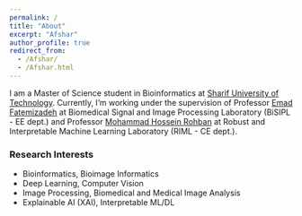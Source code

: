 ```yaml
---
permalink: /
title: "About"
excerpt: "Afshar"
author_profile: true
redirect_from:
  - /Afshar/
  - /Afshar.html
---
```



I am a Master of Science student in Bioinformatics at [Sharif University of Technology](https://en.sharif.edu/). Currently, I’m working under the supervision of Professor [Emad Fatemizadeh](https://ee.sharif.edu/~fatemizadeh/) at Biomedical Signal and Image Processing Laboratory (BiSIPL - EE dept.) and Professor [Mohammad Hossein Rohban](http://sharif.ir/~rohban/) at Robust and Interpretable Machine Learning Laboratory (RIML - CE dept.).

### Research Interests

* Bioinformatics, Bioimage Informatics
* Deep Learning, Computer Vision
* Image Processing, Biomedical and Medical Image Analysis
* Explainable AI (XAI), Interpretable ML/DL
